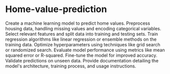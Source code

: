 # Home-value-prediction
Create a machine learning model to predict
home values. Preprocess housing data,
handling missing values and encoding
categorical variables. Select relevant features
and split data into training and testing sets.
Train regression algorithms like linear
regression or ensemble methods on the
training data. Optimize hyperparameters
using techniques like grid search or
randomized search. Evaluate model
performance using metrics like mean squared
error or R-squared. Fine-tune the model for
improved accuracy. Validate predictions on
unseen data. Provide documentation
detailing the model's architecture, training
process, and usage instructions.
